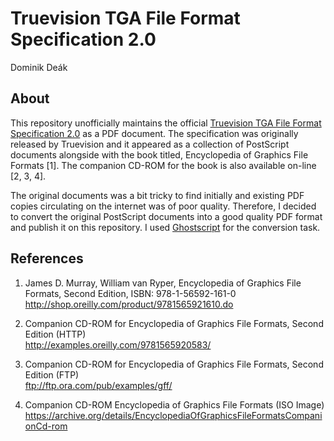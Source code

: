 # Truevision TGA File Format Specification 2.0

Dominik De&aacute;k

## About

This repository unofficially maintains the official [Truevision TGA File Format Specification 2.0](./truevision-tga.pdf) as a PDF document. The specification was originally released by Truevision and it appeared as a collection of PostScript documents alongside with the book titled, Encyclopedia of Graphics File Formats [1]. The companion CD-ROM for the book is also available on-line [2, 3, 4].  

The original documents was a bit tricky to find initially and existing PDF copies circulating on the internet was of poor quality. Therefore, I decided to convert the original PostScript documents into a good quality PDF format and publish it on this repository. I used [Ghostscript](http://www.ghostscript.com/) for the conversion task.

## References

1. James D. Murray, William van Ryper, Encyclopedia of Graphics File Formats, 
   Second Edition, ISBN: 978-1-56592-161-0 <br>
   <http://shop.oreilly.com/product/9781565921610.do>

2. Companion CD-ROM for Encyclopedia of Graphics File Formats, Second Edition (HTTP) <br>
  <http://examples.oreilly.com/9781565920583/>

3. Companion CD-ROM for Encyclopedia of Graphics File Formats, Second Edition (FTP) <br>
   <ftp://ftp.ora.com/pub/examples/gff/>

4. Companion CD-ROM Encyclopedia of Graphics File Formats (ISO Image) <br>
   <https://archive.org/details/EncyclopediaOfGraphicsFileFormatsCompanionCd-rom>

